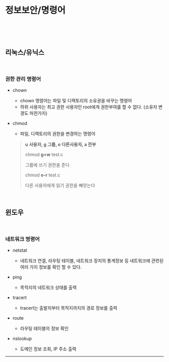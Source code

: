# 정보보안/명령어

<br><br><br>

## 리눅스/유닉스

<br>

### 권한 관리 명령어

* chown 

  * chown 명령어는 파일 및 디렉토리의 소유권을 바꾸는 명령어
  * 하위 사용자는 최고 권한 사용자인 root에게 권한부여를 할 수 없다. (소유자 변경도 마찬가지)

* chmod

  * 파일, 디렉토리의 권한을 변경하는 명령어

  > **u 사용자, g 그룹, o 다른사용자, a 전부**
  >
  > chmod **g+w** test.c
  >
  > 그룹에 쓰기 권한을 준다
  >
  > chmod **o-r** test.c
  >
  > 다른 사용자에게 읽기 권한을 빼앗는다

<br>

## 윈도우

<br>

### 네트워크 명령어

* netstat
  * 네트워크 연결, 라우팅 테이블, 네트워크 장치의 통계정보 등 네트워크에 관련된 여러 가지 정보를 확인 할 수 있다.
* ping
  * 목적지의 네트워크 상태를 출력

* tracert
  * tracert는 출발지부터 목적지까지의 경로 정보를 출력
* route
  * 라우팅 테이블의 정보 확인
* nslookup
  * 도메인 정보 조회, IP 주소 출력



---

